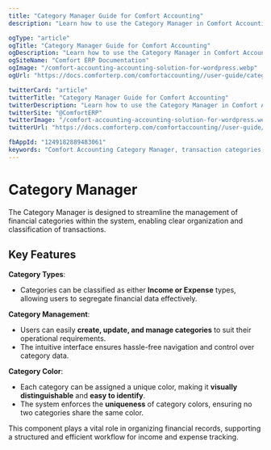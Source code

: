 ```yaml
---
title: "Category Manager Guide for Comfort Accounting"
description: "Learn how to use the Category Manager in Comfort Accounting to organize transactions, set up expense and income categories, and manage your financial categorization system."

ogType: "article"
ogTitle: "Category Manager Guide for Comfort Accounting"
ogDescription: "Learn how to use the Category Manager in Comfort Accounting to organize transactions, set up expense and income categories, and manage your financial categorization system."
ogSiteName: "Comfort ERP Documentation"
ogImage: "/comfort-accounting-accounting-solution-for-wordpress.webp"
ogUrl: "https://docs.comforterp.com/comfortaccounting//user-guide/category-manager"

twitterCard: "article"
twitterTitle: "Category Manager Guide for Comfort Accounting"
twitterDescription: "Learn how to use the Category Manager in Comfort Accounting to organize transactions, set up expense and income categories, and manage your financial categorization system."
twitterSite: "@ComfortERP"
twitterImage: "/comfort-accounting-accounting-solution-for-wordpress.webp"
twitterUrl: "https://docs.comforterp.com/comfortaccounting//user-guide/category-manager"

fbAppId: "1249182889483061"
keywords: "Comfort Accounting Category Manager, transaction categories, expense categories, income categories, account categories, category setup, financial categorization, transaction organization, chart of accounts, category hierarchy"
---
```


# Category Manager

The Category Manager is designed to streamline the management of financial categories within the system, enabling clear organization and classification of transactions.

## Key Features ##

**Category Types**:
+ Categories can be classified as either **Income or Expense** types, allowing users to segregate financial data effectively.

**Category Management**:
+ Users can easily **create, update, and manage categories** to suit their operational requirements.
+ The intuitive interface ensures hassle-free navigation and control over category data.

**Category Color**:
+ Each category can be assigned a unique color, making it **visually distinguishable** and **easy to identify**.
+ The system enforces the **uniqueness** of category colors, ensuring no two categories share the same color.

This component plays a vital role in organizing financial records, supporting a structured and efficient workflow for income and expense tracking.